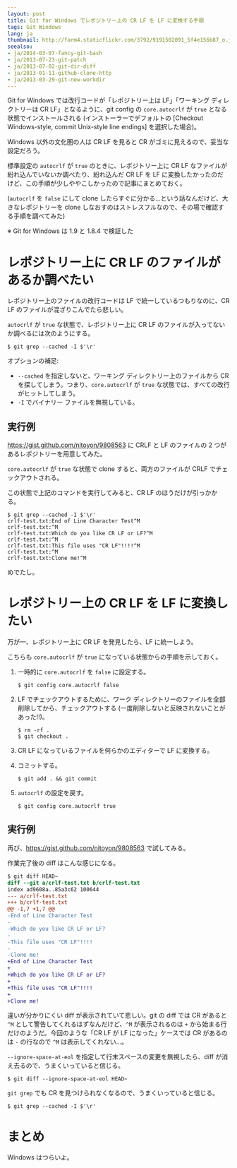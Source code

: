 ```yaml
---
layout: post
title: Git for Windows でレポジトリー上の CR LF を LF に変換する手順
tags: Git Windows
lang: ja
thumbnail: http://farm4.staticflickr.com/3792/9191502091_5f4e156b87_o.jpg
seealso:
- ja/2014-03-07-fancy-git-bash
- ja/2013-07-23-git-patch
- ja/2013-07-02-git-dir-diff
- ja/2013-01-11-github-clone-http
- ja/2013-03-29-git-new-workdir
---
```

Git for Windows では改行コードが「レポジトリー上は LF」「ワーキング ディレクトリーは CR LF」となるように、git config の `core.autocrlf` が `true` となる状態でインストールされる (インストーラーでデフォルトの [Checkout Windows-style, commit Unix-style line endings] を選択した場合)。

Windows 以外の文化圏の人は CR LF を見ると CR がゴミに見えるので、妥当な設定だろう。

標準設定の `autocrlf` が `true` のときに、レポジトリー上に CR LF なファイルが紛れ込んでいないか調べたり、紛れ込んだ CR LF を LF に変換したかったのだけど、この手順が少しややこしかったので記事にまとめておく。

(`autocrlf` を `false` にして clone したらすぐに分かる…という話なんだけど、大きなレポジトリーを clone しなおすのはストレスフルなので、その場で確認する手順を調べてみた)

※ Git for Windows は 1.9 と 1.8.4 で検証した


レポジトリー上に CR LF のファイルがあるか調べたい
=================================================

レポジトリー上のファイルの改行コードは LF で統一しているつもりなのに、CR LF のファイルが混ざりこんでたら悲しい。

`autocrlf` が `true` な状態で、レポジトリー上に CR LF のファイルが入ってないか調べるには次のようにする。

```console
$ git grep --cached -I $'\r'
```

オプションの補足:

 * `--cached` を指定しないと、ワーキング ディレクトリー上のファイルから CR を探してしまう。つまり、`core.autocrlf` が `true` な状態では、すべての改行がヒットしてしまう。
 * `-I` でバイナリー ファイルを無視している。

実行例
------

https://gist.github.com/nitoyon/9808563 に CRLF と LF のファイルの 2 つがあるレポジトリーを用意してみた。

`core.autocrlf` が `true` な状態で clone すると、両方のファイルが CRLF でチェックアウトされる。

この状態で上記のコマンドを実行してみると、CR LF のほうだけが引っかかる。

```console
$ git grep --cached -I $'\r'
crlf-test.txt:End of Line Character Test^M
crlf-test.txt:^M
crlf-test.txt:Which do you like CR LF or LF?^M
crlf-test.txt:^M
crlf-test.txt:This file uses "CR LF"!!!!^M
crlf-test.txt:^M
crlf-test.txt:Clone me!^M
```

めでたし。


レポジトリー上の CR LF を LF に変換したい
=========================================

万が一、レポジトリー上に CR LF を発見したら、LF に統一しよう。

こちらも `core.autocrlf` が `true` になっている状態からの手順を示しておく。


1. 一時的に `core.autocrlf` を `false` に設定する。

    ```console
    $ git config core.autocrlf false
    ```

2. LF でチェックアウトするために、ワーク ディレクトリーのファイルを全部削除してから、チェックアウトする (一度削除しないと反映されないことがあった!!)。

    ```console
    $ rm -rf .
    $ git checkout .
    ```

4. CR LF になっているファイルを何らかのエディターで LF に変換する。

5. コミットする。

    ```console
    $ git add . && git commit
    ```

6. `autocrlf` の設定を戻す。

    ```console
    $ git config core.autocrlf true
    ```

実行例
------

再び、https://gist.github.com/nitoyon/9808563 で試してみる。

作業完了後の diff はこんな感じになる。

```diff
$ git diff HEAD~
diff --git a/crlf-test.txt b/crlf-test.txt
index ad9608a..85a3c62 100644
--- a/crlf-test.txt
+++ b/crlf-test.txt
@@ -1,7 +1,7 @@
-End of Line Character Test
-
-Which do you like CR LF or LF?
-
-This file uses "CR LF"!!!!
-
-Clone me!
+End of Line Character Test
+
+Which do you like CR LF or LF?
+
+This file uses "CR LF"!!!!
+
+Clone me!
```

違いが分かりにくい diff が表示されていて悲しい。git の diff では CR があると `^M` として警告してくれるはずなんだけど、`^M` が表示されるのは `+` から始まる行だけのようだ。今回のような「CR LF が LF になった」ケースでは CR があるのは `-` の行なので `^M` は表示してくれない…。

`--ignore-space-at-eol` を指定して行末スペースの変更を無視したら、diff が消え去るので、うまくいっていると信じる。

```console
$ git diff --ignore-space-at-eol HEAD~
```

`git grep` でも CR を見つけられなくなるので、うまくいっていると信じる。

```console
$ git grep --cached -I $'\r'
```

まとめ
======

Windows はつらいよ。

